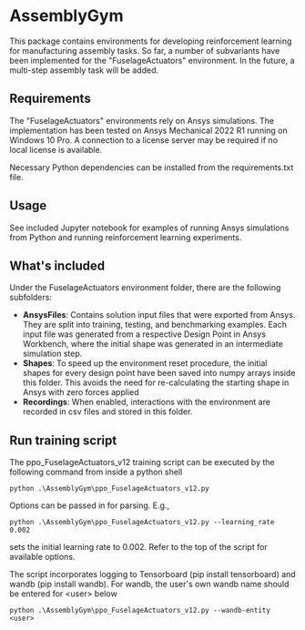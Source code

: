 # AssemblyGym

This package contains environments for developing reinforcement learning for manufacturing assembly tasks.
So far, a number of subvariants have been implemented for the "FuselageActuators" environment. In the future, a multi-step assembly task will be added.

## Requirements

The "FuselageActuators" environments rely on Ansys simulations. The implementation has been tested on Ansys Mechanical 2022 R1 running on Windows 10 Pro. A connection to a license server may be required if no local license is available.

Necessary Python dependencies can be installed from the requirements.txt file. 

## Usage

See included Jupyter notebook for examples of running Ansys simulations from Python and running reinforcement learning experiments.

## What's included

Under the FuselageActuators environment folder, there are the following subfolders:

- **AnsysFiles**: Contains solution input files that were exported from Ansys. They are split into training, testing, and benchmarking examples. Each input file was generated from a respective Design Point in Ansys Workbench, where the initial shape was generated in an intermediate simulation step.
- **Shapes**: To speed up the environment reset procedure, the initial shapes for every design point have been saved into numpy arrays inside this folder. This avoids the need for re-calculating the starting shape in Ansys with zero forces applied
- **Recordings**: When enabled, interactions with the environment are recorded in csv files and stored in this folder. 

## Run training script
The ppo_FuselageActuators_v12 training script can be executed by the following command from inside a python shell

    python .\AssemblyGym\ppo_FuselageActuators_v12.py

Options can be passed in for parsing. E.g.,

    python .\AssemblyGym\ppo_FuselageActuators_v12.py --learning_rate 0.002

sets the initial learning rate to 0.002. Refer to the top of the script for available options.

The script incorporates logging to Tensorboard (pip install tensorboard) and wandb (pip install wandb). For wandb, the user's own wandb name should be entered for \<user\> below

    python .\AssemblyGym\ppo_FuselageActuators_v12.py --wandb-entity <user>

